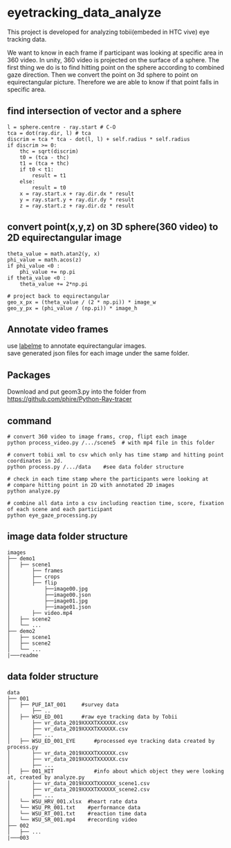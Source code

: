 # eyetracking_data_analyze
This project is developed for analyzing tobii(embeded in HTC vive) eye tracking data. 

We want to know in each frame if participant was looking at specific area in 360 video. In unity, 360 video is projected on the surface of a sphere. The first thing we do is to find hitting point on the sphere according to combined gaze direction. Then we convert the point on 3d sphere to point on equirectangular picture. Therefore we are able to know if that point falls in specific area.

## find intersection of vector and a sphere
```
l = sphere.centre - ray.start # C-O
tca = dot(ray.dir, l) # tca
discrim = tca * tca - dot(l, l) + self.radius * self.radius
if discrim >= 0:
    thc = sqrt(discrim)
    t0 = (tca - thc)
    t1 = (tca + thc)
    if t0 < t1:
        result = t1
    else:
        result = t0
    x = ray.start.x + ray.dir.dx * result
    y = ray.start.y + ray.dir.dy * result
    z = ray.start.z + ray.dir.dz * result
```

## convert point(x,y,z) on 3D sphere(360 video) to 2D equirectangular image
```
theta_value = math.atan2(y, x)
phi_value = math.acos(z)
if phi_value <0 :
    phi_value += np.pi
if theta_value <0 :
    theta_value += 2*np.pi

# project back to equirectangular
geo_x_px = (theta_value / (2 * np.pi)) * image_w
geo_y_px = (phi_value / (np.pi)) * image_h
```
## Annotate video frames
use [labelme](https://github.com/wkentaro/labelme) to annotate equirectangular images.   
save generated json files for each image under the same folder.  

## Packages
Download and put geom3.py into the folder from https://github.com/phire/Python-Ray-tracer

## command
```
# convert 360 video to image frams, crop, flipt each image 
python process_video.py /.../scene5  # with mp4 file in this folder

# convert tobii xml to csv which only has time stamp and hitting point coordinates in 2d. 
python process.py /.../data    #see data folder structure 

# check in each time stamp where the participants were looking at
# compare hitting point in 2D with annotated 2D images
python analyze.py

# combine all data into a csv including reaction time, score, fixation of each scene and each participant
python eye_gaze_processing.py 
```

## image data folder structure
```
images
├── demo1                   
│   ├── scene1  
│       ├── frames
│       ├── crops
│       ├── flip
│           ├──image00.jpg
│           ├──image00.json
│           ├──image01.jpg
│           ├──image01.json
│       ├── video.mp4
│   ├── scene2          
│   └── ...  
├── demo2                    
│   ├── scene1          
│   ├── scene2          
│   └── ...                
|───readme

```

## data folder structure

```
data
├── 001                   
│   ├── PUF_IAT_001     #survey data  
│       ├── ..
│   ├── WSU_ED_001      #raw eye tracking data by Tobii
│       ├── vr_data_2019XXXXTXXXXXX.csv
│       ├── vr_data_2019XXXXTXXXXXX.csv
│       ├── ...
│   ├── WSU_ED_001_EYE      #processed eye tracking data created by process.py 
│       ├── vr_data_2019XXXXTXXXXXX.csv
│       ├── vr_data_2019XXXXTXXXXXX.csv
│       ├── ...
│   ├── 001_HIT             #info about which object they were looking at, created by analyze.py
│       ├── vr_data_2019XXXXTXXXXXX_scene1.csv
│       ├── vr_data_2019XXXXTXXXXXX_scene2.csv
│       ├── ...
│   └── WSU_HRV_001.xlsx  #heart rate data
│   └── WSU_PR_001.txt    #performance data
│   └── WSU_RT_001.txt    #reaction time data
│   └── WSU_SR_001.mp4    #recording video
├── 002                    
│   ├── ...                       
|───003

```


